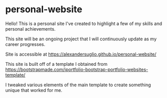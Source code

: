 # personal-website
Hello! This is a personal site I've created to highlight a few of my skills and personal achievements. 

This site will be an ongoing project that I will continuously update as my career progresses. 

Site is accessible at https://alexandersuglio.github.io/personal-website/

This site is built off of a template I obtained from https://bootstrapmade.com/iportfolio-bootstrap-portfolio-websites-template/

I tweaked various elements of the main template to create something unique that worked for me. 
